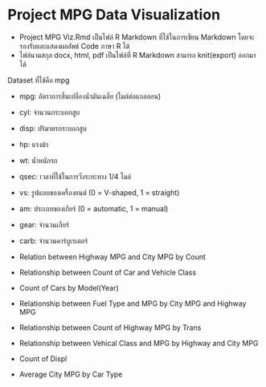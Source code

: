 # Project MPG Data Visualization 

- Project MPG Viz.Rmd เป็นไฟล์ R Markdown ที่ใช้ในการเขียน Markdown โดยจะรองรับและแสดงผลลัพธ์ Code ภาษา R ได้
- ไฟล์นามสกุล docx, html, pdf เป็นไฟล์ที่ R Markdown สามารถ knit(export) ออกมาได้

Dataset ที่ใช้คือ mpg
- mpg: อัตราการสิ้นเปลืองน้ำมันเฉลี่ย (ไมล์ต่อแกลลอน)
- cyl: จำนวนกระบอกสูบ
- disp: ปริมาตรกระบอกสูบ
- hp: แรงม้า
- wt: น้ำหนักรถ
- qsec: เวลาที่ใช้ในการวิ่งระยะทาง 1/4 ไมล์
- vs: รูปแบบของเครื่องยนต์ (0 = V-shaped, 1 = straight)
- am: ประเภทของเกียร์ (0 = automatic, 1 = manual)
- gear: จำนวนเกียร์
- carb: จำนวนคาร์บูเรเตอร์



- Relation between Highway MPG and City MPG by Count
- Relationship between Count of Car and Vehicle Class
- Count of Cars by Model(Year)
- Relationship between Fuel Type and MPG by City MPG and Highway MPG
- Relationship between Count of Highway MPG by Trans
- Relationship between Vehical Class and MPG by Highway and City MPG
- Count of Displ
- Average City MPG by Car Type
